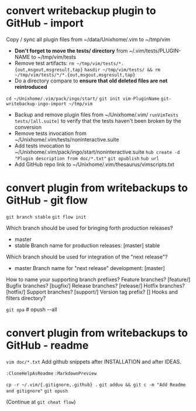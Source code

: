 # convert writebackup plugin to GitHub - import

Copy / sync all plugin files from ~/data/Unixhome/.vim to ~/tmp/vim
- **Don't forget to move the tests/ directory** from ~/.vim/tests/PLUGIN-NAME to ~/tmp/vim/tests
- Remove test artifacts:
`rm ~/tmp/vim/tests/*.{out,msgout,msgresult,tap}`
`hasdir ~/tmp/vim/tests/ && rm ~/tmp/vim/tests/*/*.{out,msgout,msgresult,tap}`
- Do a directory compare to **ensure that old deleted files are not reintroduced**

`cd ~/Unixhome/.vim/pack/ingo/start/`
`git init vim-PluginName`
`git-writebackup-ingo-import ~/tmp/vim`
- Backup and remove plugin files from ~/Unixhome/.vim/
`runVimTests tests/[all.suite]` to verify that the tests haven't been broken by the conversion
- Remove tests invocation from ~/Unixhome/.vim/tests/noninteractive.suite
- Add tests invocation to ~/Unixhome/.vim/pack/ingo/start/noninteractive.suite
`hub create -d "Plugin description from doc/*.txt"`
`git opublish`
`hub url`
- Add GitHub repo link to ~/Unixhome/.vim/thesaurus/vimscripts.txt

# convert plugin from writebackups to GitHub - git flow

`git branch stable`
`git flow init`

Which branch should be used for bringing forth production releases?
   - master
   - stable
Branch name for production releases: [master] stable

Which branch should be used for integration of the "next release"?
   - master
Branch name for "next release" development: [master]

How to name your supporting branch prefixes?
Feature branches? [feature/]
Bugfix branches? [bugfix/]
Release branches? [release/]
Hotfix branches? [hotfix/]
Support branches? [support/]
Version tag prefix? []
Hooks and filters directory?

`git opa` # opush --all

# convert plugin from writebackups to GitHub - readme

`vim doc/*.txt`
Add github snippets after INSTALLATION and after IDEAS.

`:CloneHelpAsReadme`
`:MarkdownPreview`

`cp -r ~/.vim/{.gitignore,.github} .`
`git adduu && git c -m "Add Readme and gitignore"`
`git opush`

(Continue at `git cheat flow`)
